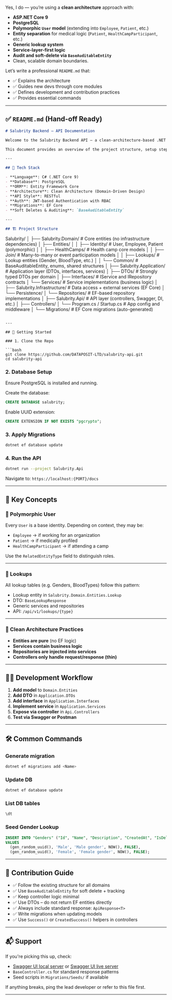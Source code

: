 ﻿Yes, I do — you’re using a **clean architecture** approach with:

* **ASP.NET Core 9**
* **PostgreSQL**
* **Polymorphic `User` model** (extending into `Employee`, `Patient`, etc.)
* **Entity separation** for medical logic (`Patient`, `HealthCampParticipant`, etc.)
* **Generic lookup system**
* **Service-layer-first logic**
* **Audit and soft-delete via `BaseAuditableEntity`**
* Clean, scalable domain boundaries.

Let’s write a professional `README.md` that:

* ✅ Explains the architecture
* ✅ Guides new devs through core modules
* ✅ Defines development and contribution practices
* ✅ Provides essential commands

---

## ✅ `README.md` (Hand-off Ready)

```md
# Salubrity Backend – API Documentation

Welcome to the Salubrity Backend API – a clean-architecture-based .NET 9 project built for scalable healthcare systems.

This document provides an overview of the project structure, setup steps, development conventions, and contribution guidelines for future developers.

---

## 🔧 Tech Stack

- **Language**: C# (.NET Core 9)
- **Database**: PostgreSQL
- **ORM**: Entity Framework Core
- **Architecture**: Clean Architecture (Domain-Driven Design)
- **API Style**: RESTful
- **Auth**: JWT-based Authentication with RBAC
- **Migrations**: EF Core
- **Soft Deletes & Auditing**: `BaseAuditableEntity`

---

## 🏗️ Project Structure

```

Salubrity/
│
├── Salubrity.Domain/                # Core entities (no infrastructure dependencies)
│   ├── Entities/
│   │   ├── Identity/                # User, Employee, Patient (polymorphic)
│   │   ├── HealthCamps/            # Health camp core models
│   │   ├── Join/                   # Many-to-many or event participation models
│   │   ├── Lookups/                # Lookup entities (Gender, BloodType, etc.)
│   │   └── Common/                 # BaseAuditableEntity, enums, shared structures
│
├── Salubrity.Application/          # Application layer (DTOs, interfaces, services)
│   ├── DTOs/                       # Strongly typed DTOs per domain
│   ├── Interfaces/                 # IService and IRepository contracts
│   └── Services/                   # Service implementations (business logic)
│
├── Salubrity.Infrastructure/       # Data access + external services (EF Core)
│   └── Persistence/
│       └── Repositories/           # EF-based repository implementations
│
├── Salubrity.Api/                  # API layer (controllers, Swagger, DI, etc.)
│   ├── Controllers/
│   └── Program.cs / Startup.cs     # App config and middleware
│
└── Migrations/                     # EF Core migrations (auto-generated)

````

---

## 🧪 Getting Started

### 1. Clone the Repo

```bash
git clone https://github.com/DATAPOSIT-LTD/salubrity-api.git
cd salubrity-api
````

### 2. Database Setup

Ensure PostgreSQL is installed and running.

Create the database:

```sql
CREATE DATABASE salubrity;
```

Enable UUID extension:

```sql
CREATE EXTENSION IF NOT EXISTS "pgcrypto";
```

### 3. Apply Migrations

```bash
dotnet ef database update
```

### 4. Run the API

```bash
dotnet run --project Salubrity.Api
```

Navigate to: `https://localhost:{PORT}/docs`

---

## 🧱 Key Concepts

### 🧩 Polymorphic User

Every `User` is a base identity. Depending on context, they may be:

* `Employee` → if working for an organization
* `Patient` → if medically profiled
* `HealthCampParticipant` → if attending a camp

Use the `RelatedEntityType` field to distinguish roles.

---

### 📒 Lookups

All lookup tables (e.g. Genders, BloodTypes) follow this pattern:

* Lookup entity in `Salubrity.Domain.Entities.Lookup`
* DTO: `BaseLookupResponse`
* Generic services and repositories
* API: `/api/v1/lookups/{type}`

---

### 💼 Clean Architecture Practices

* **Entities are pure** (no EF logic)
* **Services contain business logic**
* **Repositories are injected into services**
* **Controllers only handle request/response (thin)**

---

## 🧑‍💻 Development Workflow

1. **Add model** to `Domain.Entities`
2. **Add DTO** in `Application.DTOs`
3. **Add interface** in `Application.Interfaces`
4. **Implement service** in `Application.Services`
5. **Expose via controller** in `Api.Controllers`
6. **Test via Swagger or Postman**

---

## 🛠 Common Commands

### Generate migration

```bash
dotnet ef migrations add <Name>
```

### Update DB

```bash
dotnet ef database update
```

### List DB tables

```sql
\dt
```

### Seed Gender Lookup

```sql
INSERT INTO "Genders" ("Id", "Name", "Description", "CreatedAt", "IsDeleted")
VALUES 
  (gen_random_uuid(), 'Male', 'Male gender', NOW(), FALSE),
  (gen_random_uuid(), 'Female', 'Female gender', NOW(), FALSE);
```

---

## 🧭 Contribution Guide

* ✅ Follow the existing structure for all domains
* ✅ Use `BaseAuditableEntity` for soft delete + tracking
* ✅ Keep controller logic minimal
* ✅ Use DTOs – do not return EF entities directly
* ✅ Always include standard response: `ApiResponse<T>`
* ✅ Write migrations when updating models
* ✅ Use `Success()` or `CreatedSuccess()` helpers in controllers

---

## 📬 Support

If you're picking this up, check:

* [Swagger UI local server](https://localhost:{PORT}) or [Swagger UI live server](https://api-salubrity.dataposit.co.ke/docs/index.html)
* `BaseController.cs` for standard response patterns
* Seed scripts in `Migrations/Seeds/` if available

If anything breaks, ping the lead developer or refer to this file first.

---

```